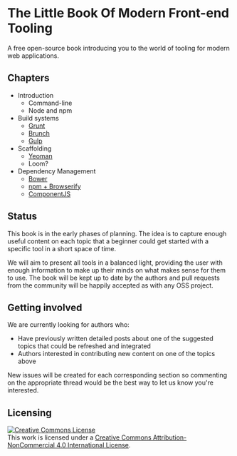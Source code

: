 # The Little Book Of Modern Front-end Tooling

A free open-source book introducing you to the world of tooling for modern web applications.

## Chapters

* Introduction
  * Command-line
  * Node and npm
* Build systems
  * [Grunt](https://github.com/tooling/book-of-modern-frontend-tooling/issues/2)
  * [Brunch](https://github.com/tooling/book-of-modern-frontend-tooling/issues/5)
  * [Gulp](https://github.com/tooling/book-of-modern-frontend-tooling/issues/3)
* Scaffolding
  * [Yeoman](https://github.com/tooling/book-of-modern-frontend-tooling/issues/4)
  * Loom?
* Dependency Management
  * [Bower](https://github.com/tooling/book-of-modern-frontend-tooling/issues/6)
  * [npm + Browserify](https://github.com/tooling/book-of-modern-frontend-tooling/issues/7)
  * [ComponentJS](https://github.com/tooling/book-of-modern-frontend-tooling/issues/11)

## Status

This book is in the early phases of planning. The idea is to capture enough useful content on each topic that a beginner could get started with a specific tool in a short space of time.

We will aim to present all tools in a balanced light, providing the user with enough information to make up their minds on what makes sense for them to use. The book will be kept up to date by the authors and pull requests from the community will be happily accepted as with any OSS project.

## Getting involved

We are currently looking for authors who:

* Have previously written detailed posts about one of the suggested topics that could be refreshed and integrated
* Authors interested in contributing new content on one of the topics above

New issues will be created for each corresponding section so commenting on the appropriate thread would be the best way to let us know you're interested.

## Licensing

<a rel="license" href="http://creativecommons.org/licenses/by-nc/4.0/"><img alt="Creative Commons License" style="border-width:0" src="http://i.creativecommons.org/l/by-nc/4.0/88x31.png" /></a><br />This work is licensed under a <a rel="license" href="http://creativecommons.org/licenses/by-nc/4.0/">Creative Commons Attribution-NonCommercial 4.0 International License</a>.
